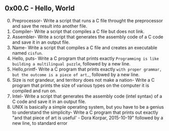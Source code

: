 ## 0x00.C - Hello, World
0. Preprocessor- Write a script that runs a C file throught the preprocessor and save the result into another file.
1. Compiler- Write a script that compiles a C file but does not link.
2. Assembler- Write a script that generates the assembly code of a C code and save it in an output file.
3. Name- Write a script that compiles a C file and creates an executable named `cisfun`.
4. Hello, puts- Write a C program that prints exactly `Programming is like building a multilingual puzzle`, followed by a new line.
5. Hello,printf- Write a C program that prints exactly `with proper grammar, but the outcome is a piece of art,`, followed by a new line.
6. Size is not grandeur, and territory does not make a nation- Write a C program that prints the size of various types on the computer it is compiled and run on.
7. Intel- Write a script that generates the assembly code (intel syntax) of a C code and save it in an output file.
8. UNIX is basically a simple operating system, but you have to be a genius to understand the simplicity- Write a C program that prints out exactly "and that piece of art is useful' - Dora Korpar, 2015-10-19" followed by a new line, to standard error 
